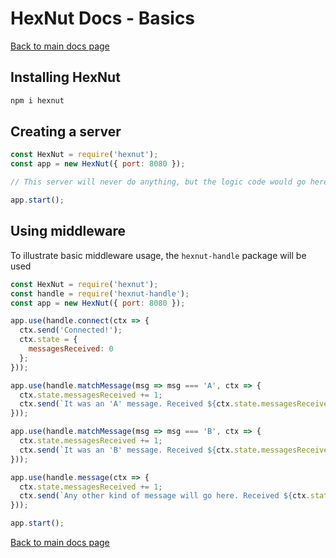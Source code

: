 # HexNut Docs - Basics

<a href="index.md">Back to main docs page</a>

## Installing HexNut

```bash
npm i hexnut
```

## Creating a server

```javascript
const HexNut = require('hexnut');
const app = new HexNut({ port: 8080 });

// This server will never do anything, but the logic code would go here

app.start();
```

## Using middleware

To illustrate basic middleware usage, the `hexnut-handle` package will be used

```javascript
const HexNut = require('hexnut');
const handle = require('hexnut-handle');
const app = new HexNut({ port: 8080 });

app.use(handle.connect(ctx => {
  ctx.send('Connected!');
  ctx.state = {
    messagesReceived: 0
  };
}));

app.use(handle.matchMessage(msg => msg === 'A', ctx => {
  ctx.state.messagesReceived += 1;
  ctx.send(`It was an 'A' message. Received ${ctx.state.messagesReceived} messages.`);
}));

app.use(handle.matchMessage(msg => msg === 'B', ctx => {
  ctx.state.messagesReceived += 1;
  ctx.send(`It was an 'B' message. Received ${ctx.state.messagesReceived} messages.`);
}));

app.use(handle.message(ctx => {
  ctx.state.messagesReceived += 1;
  ctx.send(`Any other kind of message will go here. Received ${ctx.state.messagesReceived} messages.`);
}));

app.start();
```

<a href="index.md">Back to main docs page</a>